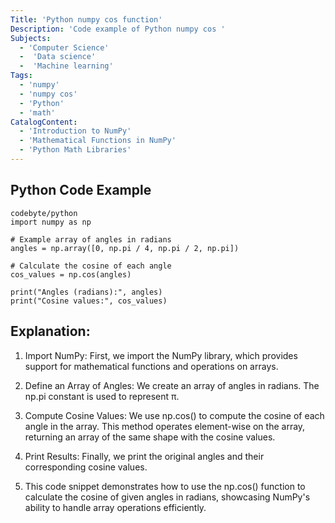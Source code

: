 ```yaml
---
Title: 'Python numpy cos function'
Description: 'Code example of Python numpy cos '
Subjects:
  - 'Computer Science'
  -  'Data science'
  -  'Machine learning'
Tags:
  - 'numpy'
  - 'numpy cos'
  - 'Python'
  - 'math'
CatalogContent:
  - 'Introduction to NumPy'
  - 'Mathematical Functions in NumPy'
  - 'Python Math Libraries'
---
```











## Python Code Example

````
codebyte/python
import numpy as np

# Example array of angles in radians
angles = np.array([0, np.pi / 4, np.pi / 2, np.pi])

# Calculate the cosine of each angle
cos_values = np.cos(angles)

print("Angles (radians):", angles)
print("Cosine values:", cos_values)
````



## Explanation:

1. Import NumPy: First, we import the NumPy library, which provides support for mathematical functions and operations on arrays.

2. Define an Array of Angles: We create an array of angles in radians. The np.pi constant is used to represent π.

3. Compute Cosine Values: We use np.cos() to compute the cosine of each angle in the array. This method operates element-wise on the array, returning an array of the same shape with the cosine values.

4. Print Results: Finally, we print the original angles and their corresponding cosine values.

5. This code snippet demonstrates how to use the np.cos() function to calculate the cosine of given angles in radians, showcasing NumPy's ability to handle array operations efficiently.

